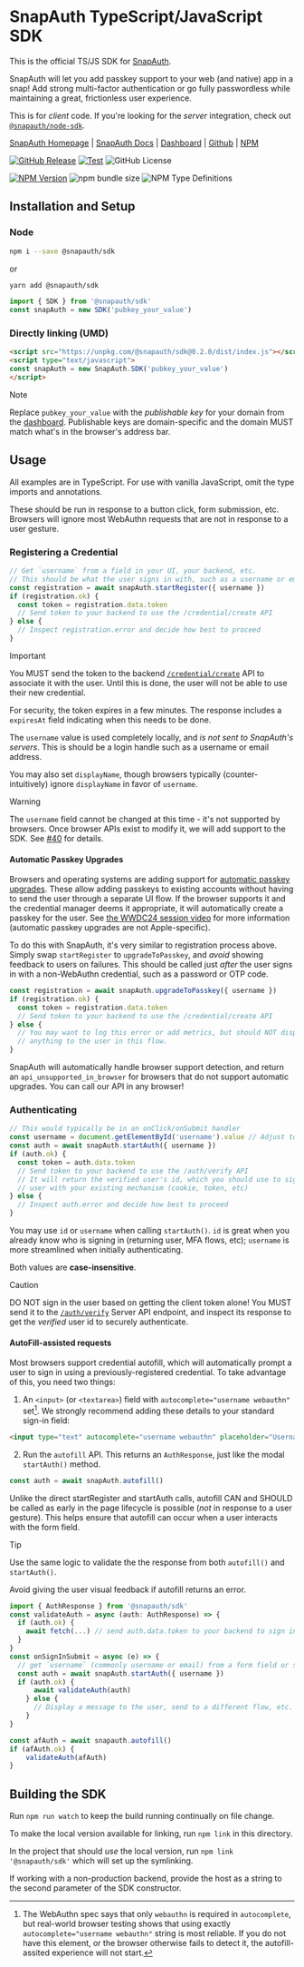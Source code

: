 # SnapAuth TypeScript/JavaScript SDK

This is the official TS/JS SDK for [SnapAuth](https://www.snapauth.app/?utm_source=GitHub&utm_campaign=sdk&utm_content=sdk-typescript).

SnapAuth will let you add passkey support to your web (and native) app in a snap!
Add strong multi-factor authentication or go fully passwordless while maintaining a great, frictionless user experience.

This is for _client_ code.
If you're looking for the _server_ integration, check out [`@snapauth/node-sdk`](https://github.com/snapauthapp/sdk-node).

[SnapAuth Homepage](https://www.snapauth.app?utm_source=GitHub&utm_campaign=sdk&utm_content=sdk-typescript)
| [SnapAuth Docs](https://docs.snapauth.app)
| [Dashboard](https://dashboard.snapauth.app)
| [Github](https://github.com/snapauthapp/sdk-typescript)
| [NPM](https://www.npmjs.com/package/@snapauth/sdk)

[![GitHub Release](https://img.shields.io/github/v/release/snapauthapp/sdk-typescript)](https://github.com/snapauthapp/sdk-typescript/releases)
[![Test](https://github.com/snapauthapp/sdk-typescript/actions/workflows/test.yml/badge.svg)](https://github.com/snapauthapp/sdk-typescript/actions/workflows/test.yml)
![GitHub License](https://img.shields.io/github/license/snapauthapp/sdk-typescript)

[![NPM Version](https://img.shields.io/npm/v/%40snapauth%2Fsdk)](https://www.npmjs.com/package/@snapauth/sdk)
![npm bundle size](https://img.shields.io/bundlephobia/minzip/%40snapauth%2Fsdk)
![NPM Type Definitions](https://img.shields.io/npm/types/%40snapauth%2Fsdk)


## Installation and Setup
### Node
```bash
npm i --save @snapauth/sdk
```
or
```bash
yarn add @snapauth/sdk
```

```typescript
import { SDK } from '@snapauth/sdk'
const snapAuth = new SDK('pubkey_your_value')
```

### Directly linking (UMD)
```html
<script src="https://unpkg.com/@snapauth/sdk@0.2.0/dist/index.js"></script>
<script type="text/javascript">
const snapAuth = new SnapAuth.SDK('pubkey_your_value')
</script>
```

> [!NOTE]
> Replace `pubkey_your_value` with the _publishable key_ for your domain from the [dashboard](https://dashboard.snapauth.app).
> Publishable keys are domain-specific and the domain MUST match what's in the browser's address bar.

## Usage
All examples are in TypeScript.
For use with vanilla JavaScript, omit the type imports and annotations.

These should be run in response to a button click, form submission, etc.
Browsers will ignore most WebAuthn requests that are not in response to a user gesture.

### Registering a Credential

```typescript
// Get `username` from a field in your UI, your backend, etc.
// This should be what the user signs in with, such as a username or email address
const registration = await snapAuth.startRegister({ username })
if (registration.ok) {
  const token = registration.data.token
  // Send token to your backend to use the /credential/create API
} else {
  // Inspect registration.error and decide how best to proceed
}
```

> [!IMPORTANT]
> You MUST send the token to the backend [`/credential/create`](https://docs.snapauth.app/server.html#create-a-credential) API to associate it with the user.
> Until this is done, the user will not be able to use their new credential.
>
> For security, the token expires in a few minutes.
> The response includes a `expiresAt` field indicating when this needs to be done.

The `username` value is used completely locally, and _is not sent to SnapAuth's servers_.
This is should be a login handle such as a username or email address.

You may also set `displayName`, though browsers typically (counter-intuitively) ignore `displayName` in favor of `username`.

> [!WARNING]
> The `username` field cannot be changed at this time - it's not supported by browsers.
> Once browser APIs exist to modify it, we will add support to the SDK.
> See [#40](https://github.com/snapauthapp/sdk-typescript/issues/40) for details.

#### Automatic Passkey Upgrades

Browsers and operating systems are adding support for [automatic passkey upgrades](/automatic-passkeys).
These allow adding passkeys to existing accounts without having to send the user through a separate UI flow.
If the browser supports it and the credential manager deems it appropriate, it will automatically create a passkey for the user.
See [the WWDC24 session video](https://developer.apple.com/videos/play/wwdc2024/10125/?time=38) for more information (automatic passkey upgrades are not Apple-specific).

To do this with SnapAuth, it's very similar to registration process above.
Simply swap `startRegister` to `upgradeToPasskey`, and _avoid_ showing feedback to users on failures.
This should be called just _after_ the user signs in with a non-WebAuthn credential, such as a password or OTP code.

```typescript
const registration = await snapAuth.upgradeToPasskey({ username })
if (registration.ok) {
  const token = registration.data.token
  // Send token to your backend to use the /credential/create API
} else {
  // You may want to log this error or add metrics, but should NOT display
  // anything to the user in this flow.
}
```

SnapAuth will automatically handle browser support detection, and return an `api_unsupported_in_browser` for browsers that do not support automatic upgrades.
You can call our API in any browser!


### Authenticating

```typescript
// This would typically be in an onClick/onSubmit handler
const username = document.getElementById('username').value // Adjust to your UI
const auth = await snapAuth.startAuth({ username })
if (auth.ok) {
  const token = auth.data.token
  // Send token to your backend to use the /auth/verify API
  // It will return the verified user's id, which you should use to sign in the
  // user with your existing mechanism (cookie, token, etc)
} else {
  // Inspect auth.error and decide how best to proceed
}
```

You may use `id` or `username` when calling `startAuth()`.
`id` is great when you already know who is signing in (returning user, MFA flows, etc); `username` is more streamlined when initially authenticating.

Both values are **case-insensitive**.

> [!CAUTION]
> DO NOT sign in the user based on getting the client token alone!
> You MUST send it to the [`/auth/verify`](https://docs.snapauth.app/server.html#verify-authentication-token) Server API endpoint, and inspect its response to get the _verified_ user id to securely authenticate.

#### AutoFill-assisted requests

Most browsers support credential autofill, which will automatically prompt a user to sign in using a previously-registered credential.
To take advantage of this, you need two things:

1) An `<input>` (or `<textarea>`) field with `autocomplete="username webauthn"` set[^1].
   We strongly recommend adding these details to your standard sign-in field:
```html
<input type="text" autocomplete="username webauthn" placeholder="Username" />
```

2) Run the `autofill` API.
   This returns an `AuthResponse`, just like the modal `startAuth()` method.
```typescript
const auth = await snapAuth.autofill()
```

Unlike the direct startRegister and startAuth calls, autofill CAN and SHOULD be called as early in the page lifecycle is possible (_not_ in response to a user gesture).
This helps ensure that autofill can occur when a user interacts with the form field.

> [!TIP]
> Use the same logic to validate the the response from both `autofill()` and `startAuth()`.
>
> Avoid giving the user visual feedback if autofill returns an error.

```typescript
import { AuthResponse } from '@snapauth/sdk'
const validateAuth = async (auth: AuthResponse) => {
  if (auth.ok) {
    await fetch(...) // send auth.data.token to your backend to sign in the user
  }
}
const onSignInSubmit = async (e) => {
  // get `username` (commonly username or email) from a form field or similar
  const auth = await snapAuth.startAuth({ username })
  if (auth.ok) {
      await validateAuth(auth)
    } else {
      // Display a message to the user, send to a different flow, etc.
    }
}

const afAuth = await snapauth.autofill()
if (afAuth.ok) {
    validateAuth(afAuth)
}
```

## Building the SDK

Run `npm run watch` to keep the build running continually on file change.

To make the local version available for linking, run `npm link` in this directory.

In the project that should _use_ the local version, run `npm link '@snapauth/sdk'` which will set up the symlinking.

If working with a non-production backend, provide the host as a string to the second parameter of the SDK constructor.

[^1]: The WebAuthn spec says that only `webauthn` is required in `autocomplete`, but real-world browser testing shows that using exactly `autocomplete="username webauthn"` string is most reliable.
If you do not have this element, or the browser otherwise fails to detect it, the autofill-assited experience will not start.
